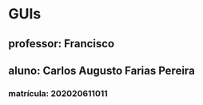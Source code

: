 # GUIs
## professor: Francisco
## aluno: Carlos Augusto Farias Pereira
### matrícula: 202020611011




